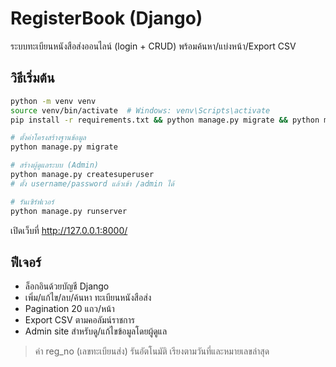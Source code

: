 # RegisterBook (Django)

ระบบทะเบียนหนังสือส่งออนไลน์ (login + CRUD) พร้อมค้นหา/แบ่งหน้า/Export CSV

## วิธีเริ่มต้น
```bash
python -m venv venv
source venv/bin/activate  # Windows: venv\Scripts\activate
pip install -r requirements.txt && python manage.py migrate && python manage.py collectstatic --noinput

# ตั้งค่าโครงสร้างฐานข้อมูล
python manage.py migrate

# สร้างผู้ดูแลระบบ (Admin)
python manage.py createsuperuser
# ตั้ง username/password แล้วเข้า /admin ได้

# รันเซิร์ฟเวอร์
python manage.py runserver
```

เปิดเว็บที่ http://127.0.0.1:8000/

## ฟีเจอร์
- ล็อกอินด้วยบัญชี Django
- เพิ่ม/แก้ไข/ลบ/ค้นหา ทะเบียนหนังสือส่ง
- Pagination 20 แถว/หน้า
- Export CSV ตามคอลัมน์ราชการ
- Admin site สำหรับดู/แก้ไขข้อมูลโดยผู้ดูแล

> ค่า reg_no (เลขทะเบียนส่ง) รันอัตโนมัติ เรียงตามวันที่และหมายเลขล่าสุด
